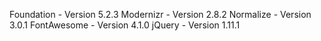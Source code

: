 Foundation - Version 5.2.3
Modernizr - Version 2.8.2
Normalize - Version 3.0.1
FontAwesome - Version 4.1.0
jQuery - Version 1.11.1
